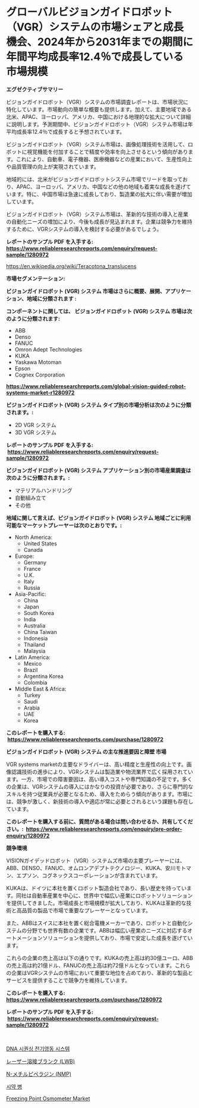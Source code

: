<p><h1>グローバルビジョンガイドロボット（VGR）システムの市場シェアと成長機会、2024年から2031年までの期間に年間平均成長率12.4％で成長している市場規模</h1></p><p><strong>エグゼクティブサマリー</strong></p>
<p><p>ビジョンガイドロボット（VGR）システムの市場調査レポートは、市場状況に特化しています。市場動向の簡単な概要も提供します。加えて、主要地域である北米、APAC、ヨーロッパ、アメリカ、中国における地理的な拡大について詳細に説明します。予測期間中、ビジョンガイドロボット（VGR）システム市場は年平均成長率12.4％で成長すると予想されています。</p><p>ビジョンガイドロボット（VGR）システム市場は、画像処理技術を活用して、ロボットに視覚機能を付加することで精度や効率を向上させるという傾向があります。これにより、自動車、電子機器、医療機器などの産業において、生産性向上や品質管理の向上が実現されています。</p><p>地域的には、北米がビジョンガイドロボットシステム市場でリードを取っており、APAC、ヨーロッパ、アメリカ、中国などの他の地域も着実な成長を遂げています。特に、中国市場は急速に成長しており、製造業の拡大に伴い需要が増加しています。</p><p>ビジョンガイドロボット（VGR）システム市場は、革新的な技術の導入と産業の自動化ニーズの増加により、今後も成長が見込まれます。企業は競争力を維持するために、VGRシステムの導入を検討する必要があるでしょう。</p></p>
<p><strong>レポートのサンプル PDF を入手する: <a href="https://www.reliableresearchreports.com/enquiry/request-sample/1280972">https://www.reliableresearchreports.com/enquiry/request-sample/1280972</a></strong></p>
<p><a href="https://en.wikipedia.org/wiki/Teracotona_translucens">https://en.wikipedia.org/wiki/Teracotona_translucens</a></p>
<p><strong>市場セグメンテーション:</strong></p>
<p><strong> ビジョンガイドロボット (VGR) システム 市場はさらに概要、展開、アプリケーション、地域に分類されます :</strong></p>
<p><strong>コンポーネントに関しては、 ビジョンガイドロボット (VGR) システム 市場は次のように分類されます: &nbsp;</strong></p>
<p><ul><li>ABB</li><li>Denso</li><li>FANUC</li><li>Omron Adept Technologies</li><li>KUKA</li><li>Yaskawa Motoman</li><li>Epson</li><li>Cognex Corporation</li></ul></p>
<p><strong><a href="https://www.reliableresearchreports.com/global-vision-guided-robot-systems-market-r1280972">https://www.reliableresearchreports.com/global-vision-guided-robot-systems-market-r1280972</a></strong></p>
<p><strong> ビジョンガイドロボット (VGR) システム タイプ別の市場分析は次のように分類されます。:</strong></p>
<p><ul><li>2D VGR システム</li><li>3D VGR システム</li></ul></p>
<p><strong>レポートのサンプル PDF を入手する: &nbsp;<a href="https://www.reliableresearchreports.com/enquiry/request-sample/1280972">https://www.reliableresearchreports.com/enquiry/request-sample/1280972</a></strong></p>
<p><strong> ビジョンガイドロボット (VGR) システム アプリケーション別の市場産業調査は次のように分類されます。:</strong></p>
<p><ul><li>マテリアルハンドリング</li><li>自動組み立て</li><li>その他</li></ul></p>
<p><strong>地域に関して言えば、ビジョンガイドロボット (VGR) システム 地域ごとに利用可能なマーケットプレーヤーは次のとおりです。:</strong></p>
<p><ul>
    <li>
        North America:
        <ul>
            <li>United States</li>
            <li>Canada</li>
        </ul>
    </li>
    <li>
        Europe:
        <ul>
            <li>Germany</li>
            <li>France</li>
            <li>U.K.</li>
            <li>Italy</li>
            <li>Russia</li>
        </ul>
    </li>
    <li>
        Asia-Pacific:
        <ul>
            <li>China</li>
            <li>Japan</li>
            <li>South Korea</li>
            <li>India</li>
            <li>Australia</li>
            <li>China Taiwan</li>
            <li>Indonesia</li>
            <li>Thailand</li>
            <li>Malaysia</li>
        </ul>
    </li>
    <li>
        Latin America:
        <ul>
            <li>Mexico</li>
            <li>Brazil</li>
            <li>Argentina Korea</li>
            <li>Colombia</li>
        </ul>
    </li>
    <li>
        Middle East & Africa:
        <ul>
            <li>Turkey</li>
            <li>Saudi</li>
            <li>Arabia</li>
            <li>UAE</li>
            <li>Korea</li>
        </ul>
    </li>
    </ul></p>
<p><strong>このレポートを購入する: &nbsp;<a href="https://www.reliableresearchreports.com/purchase/1280972">https://www.reliableresearchreports.com/purchase/1280972</a></strong></p>
<p><strong>ビジョンガイドロボット (VGR) システム の主な推進要因と障壁 市場</strong></p>
<p><p>VGR systems marketの主要なドライバーは、高い精度と生産性の向上です。画像認識技術の進歩により、VGRシステムは製造業や物流業界で広く採用されています。一方、市場での障害要因は、高い導入コストや専門知識の不足です。多くの企業は、VGRシステムの導入にはかなりの投資が必要であり、さらに専門的なスキルを持つ従業員が必要となるため、導入をためらう傾向があります。市場には、競争が激しく、新技術の導入や適応が常に必要とされるという課題も存在しています。</p></p>
<p><strong>このレポートを購入する前に、質問がある場合は問い合わせるか、共有してください。:&nbsp; <a href="https://www.reliableresearchreports.com/enquiry/pre-order-enquiry/1280972">https://www.reliableresearchreports.com/enquiry/pre-order-enquiry/1280972</a></strong></p>
<p><strong>競争環境</strong></p>
<p><p>VISIONガイデッドロボット（VGR）システムズ市場の主要プレーヤーには、ABB、DENSO、FANUC、オムロンアデプトテクノロジー、KUKA、安川モトマン、エプソン、コグネックスコーポレーションが含まれています。</p><p>KUKAは、ドイツに本社を置くロボット製造会社であり、長い歴史を持っています。同社は自動車産業を中心に、世界中で幅広い産業にロボットソリューションを提供してきました。市場成長と市場規模が拡大しており、KUKAは革新的な技術と高品質の製品で市場で重要なプレーヤーとなっています。</p><p>また、ABBはスイスに本社を置く総合電機メーカーであり、ロボットと自動化システムの分野でも世界有数の企業です。ABBは幅広い産業のニーズに対応するオートメーションソリューションを提供しており、市場で安定した成長を遂げています。</p><p>これらの企業の売上高は以下の通りです。KUKAの売上高は約30億ユーロ、ABBの売上高は約21億ドル、FANUCの売上高は約72億ドルとなっています。これらの企業はVGRシステムの市場において重要な地位を占めており、革新的な製品とサービスを提供することで競争力を維持しています。</p></p>
<p><strong>このレポートを購入する: &nbsp; <a href="https://www.reliableresearchreports.com/purchase/1280972">https://www.reliableresearchreports.com/purchase/1280972</a></strong></p>
<p><strong>レポートのサンプル PDF を入手する: &nbsp;<a href="https://www.reliableresearchreports.com/enquiry/request-sample/1280972">https://www.reliableresearchreports.com/enquiry/request-sample/1280972</a></strong><strong></strong></p>
<p>&nbsp;</p>
<p><p><a href="https://github.com/jntpkh496620/Market-Research-Report-List-2/blob/main/7555920154867.md">DNA 시퀀싱 전기영동 시스템</a></p><p><a href="https://github.com/RudyBoyer2017/Market-Research-Report-List-1/blob/main/2629371146198.md">レーザー溶接ブランク (LWB)</a></p><p><a href="https://github.com/MosesSpinka1914/Market-Research-Report-List-2/blob/main/2612908146197.md">N-メチルピペラジン (NMP)</a></p><p><a href="https://github.com/nicolaseller56452023/Market-Research-Report-List-1/blob/main/5311532154866.md">시약 병</a></p><p><a href="https://github.com/riwar777/Market-Research-Report-List-1/blob/main/freezing-point-osmometer-market.md">Freezing Point Osmometer Market</a></p></p>